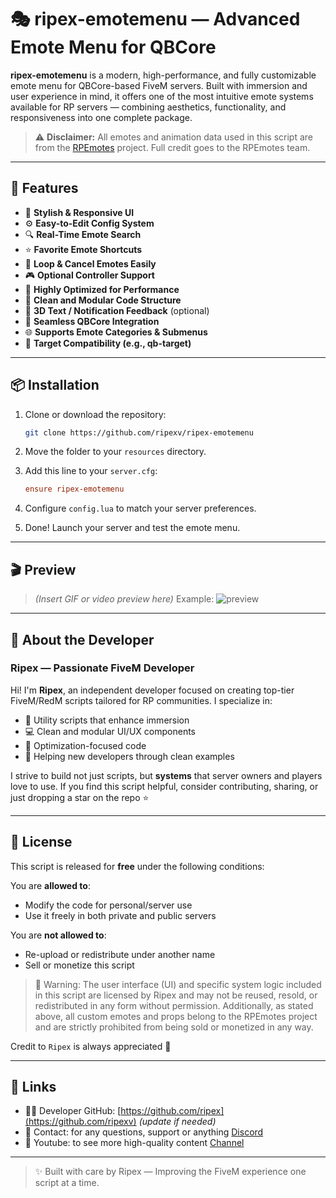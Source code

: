 # 🎭 ripex-emotemenu — Advanced Emote Menu for QBCore

**ripex-emotemenu** is a modern, high-performance, and fully customizable emote menu for QBCore-based FiveM servers. Built with immersion and user experience in mind, it offers one of the most intuitive emote systems available for RP servers — combining aesthetics, functionality, and responsiveness into one complete package.

> ⚠️ **Disclaimer:** All emotes and animation data used in this script are from the [RPEmotes]() project. Full credit goes to the RPEmotes team.

---

## 🚀 Features

* 🎨 **Stylish & Responsive UI**
* ⚙️ **Easy-to-Edit Config System**
* 🔍 **Real-Time Emote Search**
* ⭐ **Favorite Emote Shortcuts**
* 🔁 **Loop & Cancel Emotes Easily**
* 🎮 **Optional Controller Support**
* 🚀 **Highly Optimized for Performance**
* 🧱 **Clean and Modular Code Structure**
* 💬 **3D Text / Notification Feedback** (optional)
* 🧩 **Seamless QBCore Integration**
* 🌐 **Supports Emote Categories & Submenus**
* 🎯 **Target Compatibility (e.g., qb-target)**

---

## 📦 Installation

1. Clone or download the repository:

   ```bash
   git clone https://github.com/ripexv/ripex-emotemenu
   ```
2. Move the folder to your `resources` directory.
3. Add this line to your `server.cfg`:

   ```cfg
   ensure ripex-emotemenu
   ```
4. Configure `config.lua` to match your server preferences.
5. Done! Launch your server and test the emote menu.

---

## 🎬 Preview

> *(Insert GIF or video preview here)*
> Example:
> ![preview](https://your-image-link.com/preview.gif)

---

## 👤 About the Developer

### Ripex — Passionate FiveM Developer

Hi! I'm **Ripex**, an independent developer focused on creating top-tier FiveM/RedM scripts tailored for RP communities. I specialize in:

* 🔧 Utility scripts that enhance immersion
* 💻 Clean and modular UI/UX components
* 🎯 Optimization-focused code
* 🧠 Helping new developers through clean examples

I strive to build not just scripts, but **systems** that server owners and players love to use. If you find this script helpful, consider contributing, sharing, or just dropping a star on the repo ⭐

---

## 📃 License

This script is released for **free** under the following conditions:

You are **allowed to**:

* Modify the code for personal/server use
* Use it freely in both private and public servers

You are **not allowed to**:

* Re-upload or redistribute under another name
* Sell or monetize this script
> 🛑 Warning: The user interface (UI) and specific system logic included in this script are licensed by Ripex and may not be reused, resold, or redistributed in any form without permission. Additionally, as stated above, all custom emotes and props belong to the RPEmotes project and are strictly prohibited from being sold or monetized in any way.

Credit to `Ripex` is always appreciated 💖

---

## 🔗 Links

* 🧑‍💻 Developer GitHub: [https://github.com/ripex](https://github.com/ripexv) *(update if needed)*
* 💬 Contact: for any questions, support or anything [Discord](https://discord.gg/ShAVkSFnXQ)
* 🎥 Youtube: to see more high-quality content [Channel](https://www.youtube.com/@ripexv)

---

> ✨ Built with care by Ripex — Improving the FiveM experience one script at a time.
